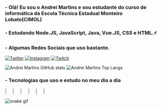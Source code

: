 ### - Olá! Eu sou o Andrei Martins e sou estudante do curso de informática da Escola Técnica Estadual Monteiro Lobato(CIMOL)
### - Estudando Node.JS, JavaScript, Java, Vue.JS, CSS e HTML.⚡

### - Algumas Redes Sociais que uso bastante.
[![Twitter](https://img.shields.io/badge/Twitter-1DA1F2?style=for-the-badge&logo=twitter&logoColor=white)](https://twitter.com/AndreiElia444)
[![Instagram](https://img.shields.io/badge/Instagram-E4405F?style=for-the-badge&logo=instagram&logoColor=white)]([https://instagram.com/_andrei_coelho?igshid=ZDdkNTZiNTM=4](https://www.instagram.com/andrei_coelho_/))
[![Twitch](https://img.shields.io/badge/Twitch-9146FF?style=for-the-badge&logo=twitch&logoColor=white)](https://www.twitch.tv/andrei_emc)

![Andrei Martins GitHub stats](https://github-readme-stats.vercel.app/api?username=AndreiMartinsCoelho&show_icons=true&theme=radical&layout=demo)
![Andrei Martins Top Langs](https://github-readme-stats.vercel.app/api/top-langs/?username=AndreiMartinsCoelho&layout=compact&show_icons=true&theme=radical)

### - Tecnologias que uso e estudo no meu dia a dia
<div style="display:flex">
    <img align="center" width="5%" src="https://cdn.jsdelivr.net/gh/devicons/devicon/icons/css3/css3-original.svg" />    
    <img align="center" width="5%" src="https://cdn.jsdelivr.net/gh/devicons/devicon/icons/html5/html5-original.svg" />   
    <img align="center" width="5%" src="https://cdn.jsdelivr.net/gh/devicons/devicon/icons/javascript/javascript-original.svg" />    
    <img align="center" width="5%" src="https://cdn.jsdelivr.net/gh/devicons/devicon/icons/java/java-original.svg" />   
    <img align="center" width="5%" src="https://cdn.jsdelivr.net/gh/devicons/devicon/icons/nodejs/nodejs-original.svg" />
    <img align="center" width="5%" src="https://cdn.jsdelivr.net/gh/devicons/devicon/icons/vuejs/vuejs-original.svg" />
</div>

![snake gif](https://github.com/vinikrummenauer/vinikrummenauer/blob/output/github-contribution-grid-snake.svg)
